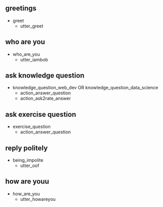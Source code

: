## greetings
* greet
  - utter_greet

## who are you
* who_are_you
  - utter_iambob

## ask knowledge question
* knowledge_question_web_dev OR knowledge_question_data_science
  - action_answer_question
  - action_ask2rate_answer

## ask exercise question
* exercise_question
  - action_answer_question

## reply politely
* being_impolite
  - utter_oof

## how are youu
* how_are_you
  - utter_howareyou
